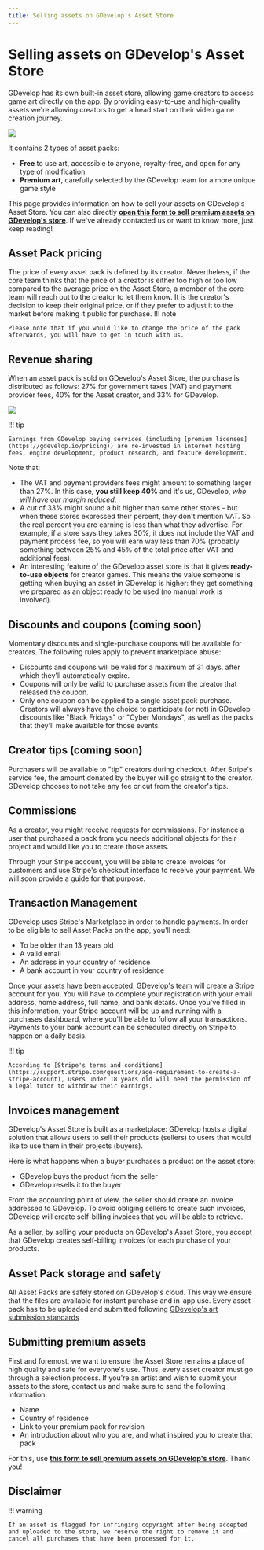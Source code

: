 ```yaml
---
title: Selling assets on GDevelop's Asset Store
---
```

# Selling assets on GDevelop's Asset Store

GDevelop has its own built-in asset store, allowing game creators to access game art directly on the app.
By providing easy-to-use and high-quality assets we're allowing creators to get a head start on their video game creation journey.

![](/gdevelop5/community/community/asset-store.png)

It contains 2 types of asset packs:

-  **Free** to use art, accessible to anyone, royalty-free, and open for any type of modification
-  **Premium art**, carefully selected by the GDevelop team for a more unique game style

This page provides information on how to sell your assets on GDevelop's Asset Store. You can also directly **[open this form to sell premium assets on GDevelop's store](https://forms.gle/rqQajpDWEF3Em8HS6)**.
If we've already contacted us or want to know more, just keep reading!


## Asset Pack pricing

The price of every asset pack is defined by its creator.
Nevertheless, if the core team thinks that the price of a creator is either too high or too low compared to the average price on the Asset Store, a member of the core team will reach out to the creator to let them know.
It is the creator's decision to keep their original price, or if they prefer to adjust it to the market before making it public for purchase.
!!! note

    Please note that if you would like to change the price of the pack afterwards, you will have to get in touch with us.

## Revenue sharing

When an asset pack is sold on GDevelop's Asset Store, the purchase is distributed as follows: 27% for government taxes (VAT) and payment provider fees, 40% for the Asset creator, and 33% for GDevelop.

![](/gdevelop5/community/sell-asset-pack-store/pasted/20221126-203013.png)


!!! tip

    Earnings from GDevelop paying services (including [premium licenses](https://gdevelop.io/pricing)) are re-invested in internet hosting fees, engine development, product research, and feature development.

Note that:

- The VAT and payment providers fees might amount to something larger than 27%. In this case, **you still keep 40%** and it's us, GDevelop, *who will have our margin reduced*.
- A cut of 33% might sound a bit higher than some other stores - but when these stores expressed their percent, they don't mention VAT. So the real percent you are earning is less than what they advertise. For example, if a store says they takes 30%, it does not include the VAT and payment process fee, so you will earn way less than 70% (probably something between 25% and 45% of the total price after VAT and additional fees).
- An interesting feature of the GDevelop asset store is that it gives **ready-to-use objects** for creator games. This means the value someone is getting when buying an asset in GDevelop is higher: they get something we prepared as an object ready to be used (no manual work is involved).

## Discounts and coupons (coming soon)

Momentary discounts and single-purchase coupons will be available for creators.
The following rules apply to prevent marketplace abuse:

  - Discounts and coupons will be valid for a maximum of 31 days, after which they'll automatically expire.
  - Coupons will only be valid to purchase assets from the creator that released the coupon.
  - Only one coupon can be applied to a single asset pack purchase.
Creators will always have the choice to participate (or not) in GDevelop discounts like "Black Fridays" or "Cyber Mondays", as well as the packs that they'll make available for those events.

## Creator tips (coming soon)

Purchasers will be available to "tip" creators during checkout.
After Stripe's service fee, the amount donated by the buyer will go straight to the creator.
GDevelop chooses to not take any fee or cut from the creator's tips.

## Commissions

As a creator, you might receive requests for commissions. For instance a user that purchased a pack from you needs additional objects for their project and would like you to create those assets.

Through your Stripe account, you will be able to create invoices for customers and use Stripe's checkout interface to receive your payment.
We will soon provide a guide for that purpose.

## Transaction Management

GDevelop uses Stripe's Marketplace in order to handle payments.
In order to be eligible to sell Asset Packs on the app, you'll need:

  * To be older than 13 years old
  * A valid email
  * An address in your country of residence
  * A bank account in your country of residence

Once your assets have been accepted, GDevelop's team will create a Stripe account for you.
You will have to complete your registration with your email address, home address, full name, and bank details. Once you've filled in this information, your Stripe account will be up and running with a purchases dashboard, where you'll be able to follow all your transactions.
Payments to your bank account can be scheduled directly on Stripe to happen on a daily basis.

!!! tip

    According to [Stripe's terms and conditions](https://support.stripe.com/questions/age-requirement-to-create-a-stripe-account), users under 18 years old will need the permission of a legal tutor to withdraw their earnings.

## Invoices management

GDevelop's Asset Store is built as a marketplace: GDevelop hosts a digital solution that allows users to sell their products (sellers) to users that would like to use them in their projects (buyers).

Here is what happens when a buyer purchases a product on the asset store:

* GDevelop buys the product from the seller
* GDevelop resells it to the buyer

From the accounting point of view, the seller should create an invoice addressed to GDevelop.
To avoid obliging sellers to create such invoices, GDevelop will create self-billing invoices that you will be able to retrieve.

As a seller, by selling your products on GDevelop's Asset Store, you accept that GDevelop creates self-billing invoices for each purchase of your products.

## Asset Pack storage and safety

All Asset Packs are safely stored on GDevelop's cloud.
This way we ensure that the files are available for instant purchase and in-app use.
Every asset pack has to be uploaded and submitted following [GDevelop's art submission standards](https://wiki.gdevelop.io/gdevelop5/community/contribute-to-the-assets-store)
.
## Submitting premium assets

First and foremost, we want to ensure the Asset Store remains a place of high quality and safe for everyone's use.
Thus, every asset creator must go through a selection process.
If you're an artist and wish to submit your assets to the store, contact us and make sure to send the following information:

  * Name
  * Country of residence
  * Link to your premium pack for revision
  * An introduction about who you are, and what inspired you to create that pack

For this, use **[this form to sell premium assets on GDevelop's store](https://forms.gle/rqQajpDWEF3Em8HS6)**. Thank you!


## Disclaimer

!!! warning

    If an asset is flagged for infringing copyright after being accepted and uploaded to the store, we reserve the right to remove it and cancel all purchases that have been processed for it.
